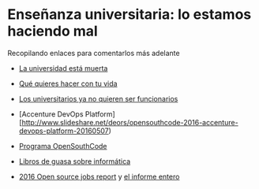 # Enseñanza universitaria: lo estamos haciendo mal

Recopilando enlaces para comentarlos más adelante

*
  [La universidad está muerta](https://lasindias.com/la-universidad-esta-muerta-y-no-va-a-resucitar?utm_content=buffer89f96&utm_medium=social&utm_source=facebook.com&utm_campaign=buffer)

*
  [Qué quieres hacer con tu vida](http://quequiereshacercontuvida.com/wp-content/uploads/2014/09/Informe-QQ.online.pdf)

*
  [Los universitarios ya no quieren ser funcionarios](http://www.elespanol.com/espana/20160504/122237798_0.html)

*
  [Accenture DevOps Platform][http://www.slideshare.net/deors/opensouthcode-2016-accenture-devops-platform-20160507)

* [Programa OpenSouthCode](http://www.opensouthcode.org/conference/opensouthcode2016/schedule) 

* [Libros de guasa sobre informática](http://imgur.com/gallery/vqUQ5)

*
  [2016 Open source jobs report](https://opensource.com/business/16/5/2016-open-source-jobs-report)
  y
  [el informe entero](http://go.linuxfoundation.org/download-2016-open-source-jobs-report) 

